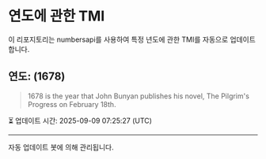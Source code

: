 
# 연도에 관한 TMI

이 리포지토리는 numbersapi를 사용하여 특정 년도에 관한 TMI를 자동으로 업데이트합니다.

## 연도: (1678)
> 1678 is the year that John Bunyan publishes his novel, The Pilgrim's Progress on February 18th.

⏳ 업데이트 시간: 2025-09-09 07:25:27 (UTC)

---
자동 업데이트 봇에 의해 관리됩니다.
